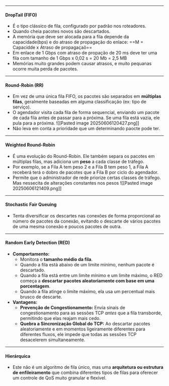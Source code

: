 
---
#### **DropTail (FIFO)**
- É o tipo clássico de fila, configurado por padrão nos roteadores. 
- Quando cheia pacotes novos são descartados.
- A memória que deve ser alocada para a fila depende da capacidade(bps) e do atraso de propagação do enlace: ==M = Capacidde x Atraso de propagaçaõ== 
- Em enlace de 1 Gbps com atraso de propação de 20 ms deve ter uma fila com tamanho de 1 Gbps x 0,02 s = 20 Mb = 2,5 MB
- Memórias muito grandes podem causar atrasos, e muito pequanas ocorre muita perda de pacotes.
---
#### **Round-Robin (RR)**
- Em vez de uma única fila FIFO, os pacotes são separados em **múltiplas filas**, geralmente baseadas em alguma classificação (ex: tipo de serviço).
- O agendador visita cada fila de forma sequencial, enviando um pacote de cada fila antes de passar para a próxima. Se uma fila está vazia, ele pula para a próxima.
![[Pasted image 20250606120427.png]]
- Não leva em conta a prioridade que um determinando paocte pode ter.

---
#### **Weighted Round-Robin**
- É uma evolução do Round-Robin. Ele também separa os pacotes em múltiplas filas, mas adiciona um **peso** a cada classe de tráfego.
- Por exemplo, se a Fila A tem peso 2 e a Fila B tem peso 1, a Fila A receberá terá o dobro de pacotes que a Fila B por ciclo do agendador.
- Permite que o administrador de rede priorize certas classes de tráfego. Mas nessecita de alterações constantes nos pesos
![[Pasted image 20250606121409.png]]

---
#### **Stochastic Fair Queuing**
- Tenta diversificar os descartes nas conexões de forma proporcional ao número de pacotes da conexão, evitando o descarte de vários pacotes de uma mesma conexão e poucos pacotes de outra.

---
#### **Random Early Detection (RED)**
- **Comportamento:**
    - Monitora o **tamanho médio da fila**.
    - Quando a fila está abaixo de um limite mínimo, nenhum pacote é descartado.
    - Quando a fila está entre um limite mínimo e um limite máximo, o RED começa a **descartar pacotes aleatoriamente com base em uma porcentagem**.
    - Quando a fila atinge o limite máximo, ela usa um percentual mais brusco de descarte.
- **Vantagens:**
    - **Prevenção de Congestionamento:** Envia sinais de congestionamento para as sessões TCP _antes_ que a fila transborde, permitindo que elas reajam mais cedo.
    - **Quebra a Sincronização Global do TCP:** Ao descartar pacotes aleatoriamente e em momentos ligeiramente diferentes para diferentes fluxos, ele impede que todas as sessões TCP desacelerem simultaneamente.

---
#### **Hierárquica**
- Este não é um algoritmo de fila único, mas uma **arquitetura ou estrutura de enfileiramento** que combina diferentes tipos de filas para oferecer um controle de QoS muito granular e flexível.